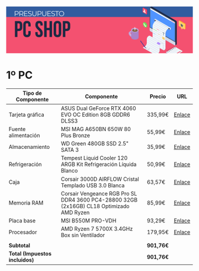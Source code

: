 
![Presupuesto PC](header.png)

# 1º PC

| Tipo de Componente | Componente                                                                                           | Precio           | URL |
|--------------------|------------------------------------------------------------------------------------------------------|------------------|-----|
| Tarjeta gráfica    | ASUS Dual GeForce RTX 4060 EVO OC Edition 8GB GDDR6 DLSS3                                           | 335,99€          | [Enlace](https://www.pccomponentes.com/asus-dual-geforce-rtx-4060-evo-oc-edition-8gb-gddr6-dlss3) |
| Fuente alimentación| MSI MAG A650BN 650W 80 Plus Bronze                                                                  | 55,99€           | [Enlace](https://www.pccomponentes.com/msi-mag-a650bn-650w-80-plus-bronze) |
| Almacenamiento     | WD Green 480GB SSD 2.5" SATA 3                                                                      | 35,99€           | [Enlace](https://www.pccomponentes.com/wd-green-480gb-ssd-25-sata-3) |
| Refrigeración      | Tempest Liquid Cooler 120 ARGB Kit Refrigeración Líquida Blanco                                     | 50,99€           | [Enlace](https://www.pccomponentes.com/tempest-liquid-cooler-120-argb-kit-refrigeracion-liquida-blanco) |
| Caja               | Corsair 3000D AIRFLOW Cristal Templado USB 3.0 Blanca                                               | 63,57€           | [Enlace](https://www.pccomponentes.com/corsair-3000d-airflow-cristal-templado-usb-30-blanca) |
| Memoria RAM        | Corsair Vengeance RGB Pro SL DDR4 3600 PC4-28800 32GB (2x16GB) CL18 Optimizado AMD Ryzen            | 85,99€           | [Enlace](https://www.pccomponentes.com/corsair-vengeance-rgb-pro-sl-ddr4-3600-pc4-28800-32gb-2x16gb-cl18-optimizado-amd-ryzen) |
| Placa base         | MSI B550M PRO-VDH                                                                                   | 93,29€           | [Enlace](https://www.pccomponentes.com/msi-b550m-pro-vdh) |
| Procesador         | AMD Ryzen 7 5700X 3.4GHz Box sin Ventilador                                                         | 179,95€          | [Enlace](https://www.pccomponentes.com/amd-ryzen-7-5700x-34ghz-box-sin-ventilador) |
|                    |                                                                                                     |                  |     |
| **Subtotal**       |                                                                                                     | **901,76€**      |     |
| **Total (Impuestos incluidos)** |                                                                                        | **901,76€**      |     |

